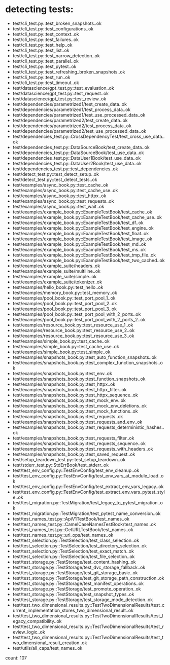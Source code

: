 # detecting tests:

 * test/cli_test.py::test_broken_snapshots..ok
 * test/cli_test.py::test_configurations..ok
 * test/cli_test.py::test_context..ok
 * test/cli_test.py::test_failures..ok
 * test/cli_test.py::test_help..ok
 * test/cli_test.py::test_list..ok
 * test/cli_test.py::test_narrow_detection..ok
 * test/cli_test.py::test_parallel..ok
 * test/cli_test.py::test_pytest..ok
 * test/cli_test.py::test_refreshing_broken_snapshots..ok
 * test/cli_test.py::test_run..ok
 * test/cli_test.py::test_timeout..ok
 * test/datascience/gpt_test.py::test_evaluation..ok
 * test/datascience/gpt_test.py::test_request..ok
 * test/datascience/gpt_test.py::test_review..ok
 * test/dependencies/parametrized1/test_create_data..ok
 * test/dependencies/parametrized1/test_process_data..ok
 * test/dependencies/parametrized1/test_use_processed_data..ok
 * test/dependencies/parametrized2/test_create_data..ok
 * test/dependencies/parametrized2/test_process_data..ok
 * test/dependencies/parametrized2/test_use_processed_data..ok
 * test/dependencies_test.py::CrossDependencyTest/test_cross_use_data..ok
 * test/dependencies_test.py::DataSourceBook/test_create_data..ok
 * test/dependencies_test.py::DataSourceBook/test_use_data..ok
 * test/dependencies_test.py::DataUser1Book/test_use_data..ok
 * test/dependencies_test.py::DataUser2Book/test_use_data..ok
 * test/dependencies_test.py::test_dependencies..ok
 * test/detect_test.py::test_detect_setup..ok
 * test/detect_test.py::test_detect_tests..ok
 * test/examples/async_book.py::test_cache..ok
 * test/examples/async_book.py::test_cache_use..ok
 * test/examples/async_book.py::test_httpx..ok
 * test/examples/async_book.py::test_requests..ok
 * test/examples/async_book.py::test_wait..ok
 * test/examples/example_book.py::ExampleTestBook/test_cache..ok
 * test/examples/example_book.py::ExampleTestBook/test_cache_use..ok
 * test/examples/example_book.py::ExampleTestBook/test_df..ok
 * test/examples/example_book.py::ExampleTestBook/test_engine..ok
 * test/examples/example_book.py::ExampleTestBook/test_float..ok
 * test/examples/example_book.py::ExampleTestBook/test_image..ok
 * test/examples/example_book.py::ExampleTestBook/test_md..ok
 * test/examples/example_book.py::ExampleTestBook/test_ms..ok
 * test/examples/example_book.py::ExampleTestBook/test_tmp_file..ok
 * test/examples/example_book.py::ExampleTestBook/test_two_cached..ok
 * test/examples/example_suite/headers..ok
 * test/examples/example_suite/multiline..ok
 * test/examples/example_suite/simple..ok
 * test/examples/example_suite/tokenizer..ok
 * test/examples/hello_book.py::test_hello..ok
 * test/examples/memory_book.py::test_memory..ok
 * test/examples/pool_book.py::test_port_pool_1..ok
 * test/examples/pool_book.py::test_port_pool_2..ok
 * test/examples/pool_book.py::test_port_pool_3..ok
 * test/examples/pool_book.py::test_port_pool_with_2_ports..ok
 * test/examples/pool_book.py::test_port_pool_with_2_ports_2..ok
 * test/examples/resource_book.py::test_resource_use_1..ok
 * test/examples/resource_book.py::test_resource_use_2..ok
 * test/examples/resource_book.py::test_resource_use_3..ok
 * test/examples/simple_book.py::test_cache..ok
 * test/examples/simple_book.py::test_cache_use..ok
 * test/examples/simple_book.py::test_simple..ok
 * test/examples/snapshots_book.py::test_auto_function_snapshots..ok
 * test/examples/snapshots_book.py::test_complex_function_snapshots..ok
 * test/examples/snapshots_book.py::test_env..ok
 * test/examples/snapshots_book.py::test_function_snapshots..ok
 * test/examples/snapshots_book.py::test_httpx..ok
 * test/examples/snapshots_book.py::test_httpx_filter..ok
 * test/examples/snapshots_book.py::test_httpx_sequence..ok
 * test/examples/snapshots_book.py::test_mock_env..ok
 * test/examples/snapshots_book.py::test_mock_env_deletions..ok
 * test/examples/snapshots_book.py::test_mock_functions..ok
 * test/examples/snapshots_book.py::test_requests..ok
 * test/examples/snapshots_book.py::test_requests_and_env..ok
 * test/examples/snapshots_book.py::test_requests_deterministic_hashes..ok
 * test/examples/snapshots_book.py::test_requests_filter..ok
 * test/examples/snapshots_book.py::test_requests_sequence..ok
 * test/examples/snapshots_book.py::test_requests_with_headers..ok
 * test/examples/snapshots_book.py::test_saved_request..ok
 * test/setup_teardown_test.py::test_setup_teardown..ok
 * test/stderr_test.py::StdErrBook/test_stderr..ok
 * test/test_env_config.py::TestEnvConfig/test_env_cleanup..ok
 * test/test_env_config.py::TestEnvConfig/test_env_vars_at_module_load..ok
 * test/test_env_config.py::TestEnvConfig/test_extract_env_vars_legacy..ok
 * test/test_env_config.py::TestEnvConfig/test_extract_env_vars_pytest_style..ok
 * test/test_migration.py::TestMigration/test_legacy_to_pytest_migration..ok
 * test/test_migration.py::TestMigration/test_pytest_name_conversion..ok
 * test/test_names_test.py::ApiV1TestBook/test_names..ok
 * test/test_names_test.py::CamelCaseNamesTestBook/test_names..ok
 * test/test_names_test.py::GetURLTestBook/test_names..ok
 * test/test_names_test.py::url_ops/test_names..ok
 * test/test_selection.py::TestSelection/test_class_selection..ok
 * test/test_selection.py::TestSelection/test_directory_selection..ok
 * test/test_selection.py::TestSelection/test_exact_match..ok
 * test/test_selection.py::TestSelection/test_file_selection..ok
 * test/test_storage.py::TestStorage/test_content_hashing..ok
 * test/test_storage.py::TestStorage/test_dvc_storage_fallback..ok
 * test/test_storage.py::TestStorage/test_git_storage_basic..ok
 * test/test_storage.py::TestStorage/test_git_storage_path_construction..ok
 * test/test_storage.py::TestStorage/test_manifest_operations..ok
 * test/test_storage.py::TestStorage/test_promote_operation..ok
 * test/test_storage.py::TestStorage/test_snapshot_types..ok
 * test/test_storage.py::TestStorage/test_storage_mode_detection..ok
 * test/test_two_dimensional_results.py::TestTwoDimensionalResults/test_current_implementation_stores_two_dimensional_result..ok
 * test/test_two_dimensional_results.py::TestTwoDimensionalResults/test_legacy_compatibility..ok
 * test/test_two_dimensional_results.py::TestTwoDimensionalResults/test_review_logic..ok
 * test/test_two_dimensional_results.py::TestTwoDimensionalResults/test_two_dimensional_result_creation..ok
 * test/utils/all_caps/test_names..ok

count: 107
